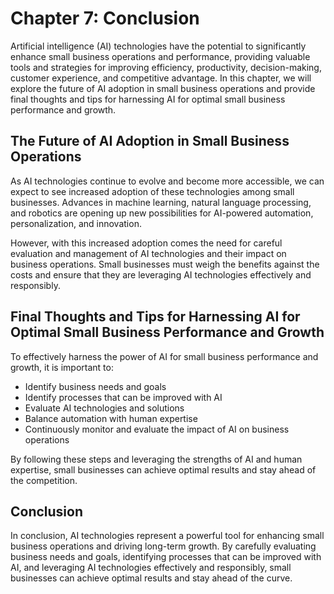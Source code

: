 Chapter 7: Conclusion
=====================

Artificial intelligence (AI) technologies have the potential to significantly enhance small business operations and performance, providing valuable tools and strategies for improving efficiency, productivity, decision-making, customer experience, and competitive advantage. In this chapter, we will explore the future of AI adoption in small business operations and provide final thoughts and tips for harnessing AI for optimal small business performance and growth.

The Future of AI Adoption in Small Business Operations
------------------------------------------------------

As AI technologies continue to evolve and become more accessible, we can expect to see increased adoption of these technologies among small businesses. Advances in machine learning, natural language processing, and robotics are opening up new possibilities for AI-powered automation, personalization, and innovation.

However, with this increased adoption comes the need for careful evaluation and management of AI technologies and their impact on business operations. Small businesses must weigh the benefits against the costs and ensure that they are leveraging AI technologies effectively and responsibly.

Final Thoughts and Tips for Harnessing AI for Optimal Small Business Performance and Growth
-------------------------------------------------------------------------------------------

To effectively harness the power of AI for small business performance and growth, it is important to:

* Identify business needs and goals
* Identify processes that can be improved with AI
* Evaluate AI technologies and solutions
* Balance automation with human expertise
* Continuously monitor and evaluate the impact of AI on business operations

By following these steps and leveraging the strengths of AI and human expertise, small businesses can achieve optimal results and stay ahead of the competition.

Conclusion
----------

In conclusion, AI technologies represent a powerful tool for enhancing small business operations and driving long-term growth. By carefully evaluating business needs and goals, identifying processes that can be improved with AI, and leveraging AI technologies effectively and responsibly, small businesses can achieve optimal results and stay ahead of the curve.


